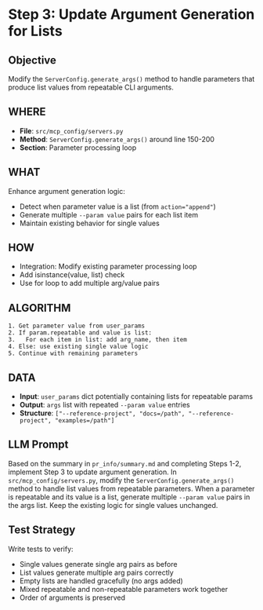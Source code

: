 # Step 3: Update Argument Generation for Lists

## Objective
Modify the `ServerConfig.generate_args()` method to handle parameters that produce list values from repeatable CLI arguments.

## WHERE
- **File**: `src/mcp_config/servers.py` 
- **Method**: `ServerConfig.generate_args()` around line 150-200
- **Section**: Parameter processing loop

## WHAT
Enhance argument generation logic:
- Detect when parameter value is a list (from `action="append"`)
- Generate multiple `--param value` pairs for each list item
- Maintain existing behavior for single values

## HOW
- Integration: Modify existing parameter processing loop
- Add isinstance(value, list) check
- Use for loop to add multiple arg/value pairs

## ALGORITHM
```
1. Get parameter value from user_params
2. If param.repeatable and value is list:
3.   For each item in list: add arg_name, then item
4. Else: use existing single value logic
5. Continue with remaining parameters
```

## DATA
- **Input**: `user_params` dict potentially containing lists for repeatable params
- **Output**: `args` list with repeated `--param value` entries
- **Structure**: `["--reference-project", "docs=/path", "--reference-project", "examples=/path"]`

## LLM Prompt
Based on the summary in `pr_info/summary.md` and completing Steps 1-2, implement Step 3 to update argument generation. In `src/mcp_config/servers.py`, modify the `ServerConfig.generate_args()` method to handle list values from repeatable parameters. When a parameter is repeatable and its value is a list, generate multiple `--param value` pairs in the args list. Keep the existing logic for single values unchanged.

## Test Strategy
Write tests to verify:
- Single values generate single arg pairs as before
- List values generate multiple arg pairs correctly
- Empty lists are handled gracefully (no args added)
- Mixed repeatable and non-repeatable parameters work together
- Order of arguments is preserved
